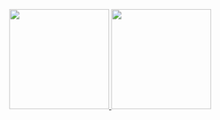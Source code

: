 
  <a href="https://github.com/MatheusKael"> 

  <img height="180em" src="https://github-readme-stats.vercel.app/api?username=MatheusKael&show_icons=true&theme=tokyonight&include_all_commits=true?count_private=true"/>
  <img height="180em" src="https://github-readme-stats.vercel.app/api/top-langs/?username=MatheusKael&show_icons=true&theme=tokyonight&include_all_commits=true?count_private=true&layout=compact"/>
  
